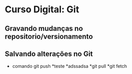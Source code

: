 # Curso Digital: Git

## Gravando mudanças no repositorio/versionamento


## Salvando alterações no Git

* comando git push
*teste
*adssadsa
*git pull
*git fetch
